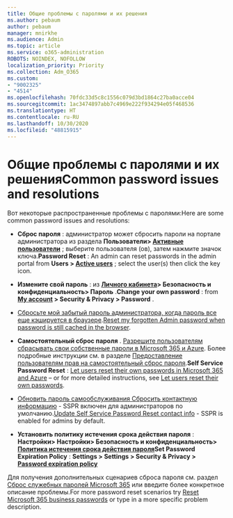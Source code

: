 ```yaml
---
title: Общие проблемы с паролями и их решения
ms.author: pebaum
author: pebaum
manager: mnirkhe
ms.audience: Admin
ms.topic: article
ms.service: o365-administration
ROBOTS: NOINDEX, NOFOLLOW
localization_priority: Priority
ms.collection: Adm_O365
ms.custom:
- "9002325"
- "4514"
ms.openlocfilehash: 70fdc33d5c8c1556c079d3bd1864c27ba0acce04
ms.sourcegitcommit: 1ac3474897abb7c4969e222f934294e05f468536
ms.translationtype: HT
ms.contentlocale: ru-RU
ms.lasthandoff: 10/30/2020
ms.locfileid: "48815915"
---
```

# <a name="common-password-issues-and-resolutions"></a><span data-ttu-id="0f7cb-102">Общие проблемы с паролями и их решения</span><span class="sxs-lookup"><span data-stu-id="0f7cb-102">Common password issues and resolutions</span></span>

<span data-ttu-id="0f7cb-103">Вот некоторые распространенные проблемы с паролями:</span><span class="sxs-lookup"><span data-stu-id="0f7cb-103">Here are some common password issues and resolutions:</span></span>

- <span data-ttu-id="0f7cb-104">**Сброс пароля** : администратор может сбросить пароли на портале администратора из раздела **Пользователи> [Активные пользователи](https://portal.office.com/adminportal/home#/users)** ; выберите пользователя (ов), затем нажмите значок ключа.</span><span class="sxs-lookup"><span data-stu-id="0f7cb-104">**Password Reset** : An admin can reset passwords in the admin portal from **Users > [Active users](https://portal.office.com/adminportal/home#/users)** ; select the user(s) then click the key icon.</span></span>

- <span data-ttu-id="0f7cb-105">**Измените свой пароль** : из **[Личного кабинета](https://portal.office.com/account/#home)> Безопасность и конфиденциальность> Пароль** .</span><span class="sxs-lookup"><span data-stu-id="0f7cb-105">**Change your own password** :  from  **[My account](https://portal.office.com/account/#home) >  Security & Privacy > Password** .</span></span>

- <span data-ttu-id="0f7cb-106">[Сбросьте мой забытый пароль администратора, когда пароль все еще кэшируется в браузере](https://docs.microsoft.com/microsoft-365/admin/add-users/reset-passwords?view=o365-worldwide#reset-my-admin-password).</span><span class="sxs-lookup"><span data-stu-id="0f7cb-106">[Reset my forgotten Admin password when password is still cached in the browser](https://docs.microsoft.com/microsoft-365/admin/add-users/reset-passwords?view=o365-worldwide#reset-my-admin-password).</span></span>

- <span data-ttu-id="0f7cb-107">**Самостоятельный сброс пароля** . [Разрешите пользователям сбрасывать свои собственные пароли в Microsoft 365 и Azure](https://portal.office.com/adminportal/home#/SettingsMultiPivot/:/Settings/L1/SelfServiceReset). Более подробные инструкции см. в разделе [Предоставление пользователям прав на самостоятельный сброс пароля](https://docs.microsoft.com/microsoft-365/admin/add-users/let-users-reset-passwords).</span><span class="sxs-lookup"><span data-stu-id="0f7cb-107">**Self Service Password Reset** : [Let users reset their own passwords in Microsoft 365 and Azure](https://portal.office.com/adminportal/home#/SettingsMultiPivot/:/Settings/L1/SelfServiceReset) – or for more detailed instructions, see [Let users reset their own passwords](https://docs.microsoft.com/microsoft-365/admin/add-users/let-users-reset-passwords).</span></span>

- <span data-ttu-id="0f7cb-108">[Обновить пароль самообслуживания Сбросить контактную информацию](https://go.microsoft.com/fwlink/?linkid=849451) - SSPR включен для администраторов по умолчанию.</span><span class="sxs-lookup"><span data-stu-id="0f7cb-108">[Update Self Service Password Reset contact info](https://go.microsoft.com/fwlink/?linkid=849451) - SSPR is enabled for admins by default.</span></span> 

- <span data-ttu-id="0f7cb-109">**Установить политику истечения срока действия пароля** : **Настройки> Настройки> Безопасность и конфиденциальность> [Политика истечения срока действия пароля](https://admin.microsoft.com/AdminPortal/Home#/SettingsMultiPivot/:/Settings/L1/PasswordPolicy)**</span><span class="sxs-lookup"><span data-stu-id="0f7cb-109">**Set Password Expiration Policy** : **Settings > Settings > Security & Privacy > [Password expiration policy](https://admin.microsoft.com/AdminPortal/Home#/SettingsMultiPivot/:/Settings/L1/PasswordPolicy)**</span></span>

<span data-ttu-id="0f7cb-110">Для получения дополнительных сценариев сброса пароля см. раздел [Сброс служебных паролей Microsoft 365](https://docs.microsoft.com/microsoft-365/admin/add-users/reset-passwords) или введите более конкретное описание проблемы.</span><span class="sxs-lookup"><span data-stu-id="0f7cb-110">For more password reset scenarios try [Reset Microsoft 365 business passwords](https://docs.microsoft.com/microsoft-365/admin/add-users/reset-passwords) or type in a more specific problem description.</span></span>
